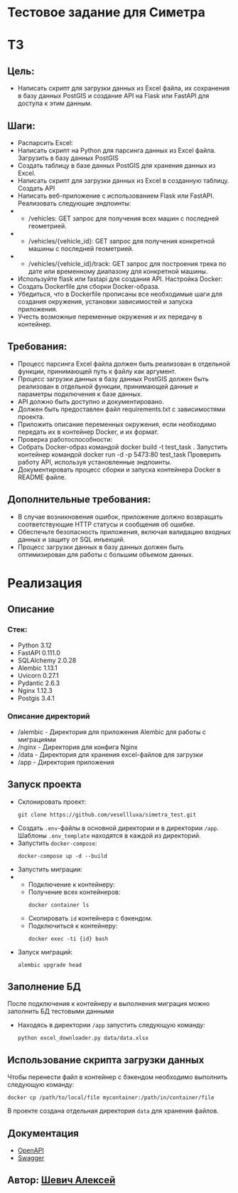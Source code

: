 # Тестовое задание для Симетра
# ТЗ
## Цель:
- Написать скрипт для загрузки данных из Excel файла, их сохранения в базу данных PostGIS и создание API на Flask или FastAPI для доступа к этим данным.
## Шаги:
- Распарсить Excel:
- Написать скрипт на Python для парсинга данных из Excel файла. Загрузить в базу данных PostGIS
- Создать таблицу в базе данных PostGIS для хранения данных из Excel.
- Написать скрипт для загрузки данных из Excel в созданную таблицу. Создать API
- Написать веб-приложение с использованием Flask или FastAPI. Реализовать следующие эндпоинты:
- - /vehicles: GET запрос для получения всех машин с последней геометрией.
- - /vehicles/{vehicle_id}: GET запрос для получения конкретной машины с последней геометрией.
- - /vehicles/{vehicle_id}/track: GET запрос для построения трека по дате или временному диапазону для конкретной машины.
- Используйте flask или fastapi для создания API. Настройка Docker:
- Создать Dockerfile для сборки Docker-образа.
- Убедиться, что в Dockerfile прописаны все необходимые шаги для создания окружения, установки зависимостей и запуска приложения.
- Учесть возможные переменные окружения и их передачу в контейнер.
## Требования:
- Процесс парсинга Excel файла должен быть реализован в отдельной функции, принимающей путь к файлу как аргумент.
- Процесс загрузки данных в базу данных PostGIS должен быть реализован в отдельной функции, принимающей данные и параметры подключения к базе данных.
- API должно быть доступно и документировано.
- Должен быть предоставлен файл requirements.txt с зависимостями проекта.
- Приложить описание переменных окружения, если необходимо передать их в контейнер Docker, и их формат.
- Проверка работоспособности:
- Собрать Docker-образ командой docker build -t test_task . Запустить контейнер командой docker run -d -p 5473:80 test_task Проверить работу API, используя установленные эндпоинты.
- Документировать процесс сборки и запуска контейнера Docker в README файле.
## Дополнительные требования:
- В случае возникновения ошибок, приложение должно возвращать соответствующие HTTP статусы и сообщения об ошибке.
- Обеспечьте безопасность приложения, включая валидацию входных данных и защиту от SQL инъекций.
- Процесс загрузки данных в базу данных должен быть оптимизирован для работы с большим объемом данных.
# Реализация
## Описание
### Стек:
- Python 3.12
- FastAPI 0.111.0
- SQLAlchemy 2.0.28
- Alembic 1.13.1
- Uvicorn 0.27.1
- Pydantic 2.6.3
- Nginx 1.12.3
- Postgis 3.4.1
### Описание директорий
- /alembic - Директория для приложения Alembic для работы с миграциями
- /nginx - Директория для конфига Nginx
- /data - Директория для хранения excel-файлов для загрузки
- /app - Директория приложения
## Запуск проекта
- Склонировать проект:
  ```
  git clone https://github.com/vesellluxa/simetra_test.git
  ```
- Создать `.env`-файлы в основной директории и в директории `/app`. Шаблоны `.env_template` находятся в каждой из директорий.
- Запустить `docker-compose`:
    ```
    docker-compose up -d --build
    ```
- Запустить миграции:
- - Подключение к контейнеру:
  - Получение всех контейнеров:
      ```
      docker container ls    
      ```
  - Скопировать `id` контейнера с бэкендом.
  - Подключиться к контейнеру:
    ```
    docker exec -ti {id} bash    
    ```
- Запуск миграций:
  ```
  alembic upgrade head  
  ```
## Заполнение БД
После подключения к контейнеру и выполнения миграция можно заполнить БД тестовыми данными
- Находясь в директории `/app` запустить следующую команду:
  ```
  python excel_downloader.py data/data.xlsx
  ```
## Использование скрипта загрузки данных
Чтобы перенести файл в контейнер с бэкендом необходимо выполнить следующую команду:
```
docker cp /path/to/local/file mycontainer:/path/in/container/file
```
В проекте создана отдельная директория `data` для хранения файлов.
## Документация
- [OpenAPI](http://127.0.0.1:8000/redoc)
- [Swagger](http://127.0.0.1:8000/docs)
## Автор: [Шевич Алексей](https://t.me/vesellluxa)
